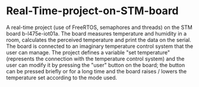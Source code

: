 # Real-Time-project-on-STM-board
A real-time project (use of FreeRTOS, semaphores and threads) on the STM board b-l475e-iot01a. The board measures temperature and humidity in a room, calculates the perceived temperature and print the data on the serial. The board is connected to an imaginary temperature control system that the user can manage. 
The project defines a variable "set temperature" (represents the connection with the temperature control system) and the user can modify it by pressing the "user" button on the board; the button can be pressed briefly or for a long time and the board raises / lowers the temperature set according to the mode used.
